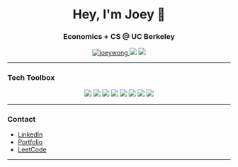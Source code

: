 <h1 align="center">Hey, I'm Joey 👋</h1>
<h3 align="center">Economics + CS @ UC Berkeley </h3>

<p align="center">
  <a href="https://github.com/joeywong">
    <img src="https://komarev.com/ghpvc/?username=joeywong&label=Profile%20views&color=0e75b6&style=flat" alt="joeywong" />
  </a>
  <img src="https://img.shields.io/badge/Full--Stack%20Programmer-%2300C49A?style=flat-square&logo=codeforces&logoColor=white" />
  <img src="https://img.shields.io/badge/Finance%20Enthusiast-%23FFD700?style=flat-square&logo=money&logoColor=black" />
</p>

---

### Tech Toolbox

<p align="center">
  <img src="https://img.shields.io/badge/Python-3776AB?style=for-the-badge&logo=python&logoColor=white" />
  <img src="https://img.shields.io/badge/R-276DC3?style=for-the-badge&logo=r&logoColor=white" />
  <img src="https://img.shields.io/badge/React-20232A?style=for-the-badge&logo=react&logoColor=61DAFB" />
  <img src="https://img.shields.io/badge/Firebase-FFCA28?style=for-the-badge&logo=firebase&logoColor=black" />
  <img src="https://img.shields.io/badge/PostgreSQL-336791?style=for-the-badge&logo=postgresql&logoColor=white" />
  <img src="https://img.shields.io/badge/Vite-646CFF?style=for-the-badge&logo=vite&logoColor=white" />
  <img src="https://img.shields.io/badge/Java-007396?style=for-the-badge&logo=java&logoColor=white" />
  <img src="https://img.shields.io/badge/JavaScript-F7DF1E?style=for-the-badge&logo=javascript&logoColor=black" />
</p>

---

### Contact

- [LinkedIn](https://www.linkedin.com/in/joey-wong-7a572526a/)
- [Portfolio](https://jwxng.com)
- [LeetCode](https://leetcode.com/u/jwong05/)

---

